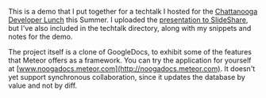 This is a demo that I put together for a techtalk I hosted for the [Chattanooga Developer Lunch](http://www.meetup.com/chadevs/) this Summer. I uploaded the [presentation to SlideShare](http://www.slideshare.net/arcym/introduction-to-meteor-at-chadev-lunch), but I've also included in the techtalk directory, along with my snippets and notes for the demo.

The project itself is a clone of GoogleDocs, to exhibit some of the features that Meteor offers as a framework. You can try the application for yourself at [www.noogadocs.meteor.com](http://noogadocs.meteor.com). It doesn't yet support synchronous collaboration, since it updates the database by value and not by diff.
